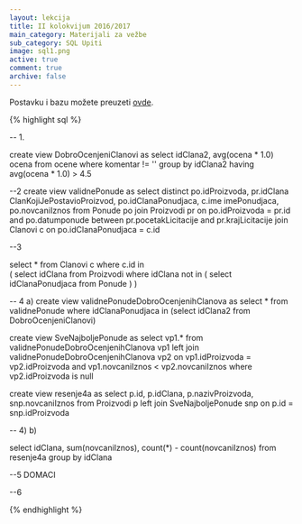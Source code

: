 ```yaml
---
layout: lekcija
title: II kolokvijum 2016/2017
main_category: Materijali za vežbe
sub_category: SQL Upiti
image: sql1.png
active: true
comment: true
archive: false
---
```


Postavku i bazu možete preuzeti [ovde](/assets/bp1/BP1_II_kolokvijum_2016_2017.zip).

{% highlight sql %}

-- 1.

create view DobroOcenjeniClanovi as
select idClana2, avg(ocena * 1.0) ocena
from ocene
where komentar != ''
group by idClana2
having avg(ocena * 1.0) > 4.5


--2
create view validnePonude as
select distinct po.idProizvoda, pr.idClana ClanKojiJePostavioProizvod,
	po.idClanaPonudjaca, c.ime imePonudjaca, po.novcaniIznos
from Ponude po join Proizvodi pr on po.idProizvoda = pr.id
	and po.datumponude between pr.pocetakLicitacije and pr.krajLicitacije
	join Clanovi c on po.idClanaPonudjaca = c.id

--3

select *
from Clanovi c
where c.id in   
(
	select idClana
	from Proizvodi
	where idClana not in
		(
				select idClanaPonudjaca
					from Ponude
			)
)

-- 4 a)
create view validnePonudeDobroOcenjenihClanova as
select *
from validnePonude
where idClanaPonudjaca in (select idClana2 from DobroOcenjeniClanovi)

create view SveNajboljePonude as
select vp1.*
from validnePonudeDobroOcenjenihClanova vp1 left
		join validnePonudeDobroOcenjenihClanova vp2
		on vp1.idProizvoda = vp2.idProizvoda
				and vp1.novcaniIznos < vp2.novcaniIznos
where vp2.idProizvoda is null

create view resenje4a as
select p.id, p.idClana, p.nazivProizvoda, snp.novcaniIznos
from Proizvodi p left join SveNajboljePonude snp
on p.id = snp.idProizvoda

-- 4) b)

select idClana, sum(novcaniIznos), count(*) - count(novcaniIznos)
from resenje4a
group by idClana

--5 DOMACI

--6 


{% endhighlight %}
